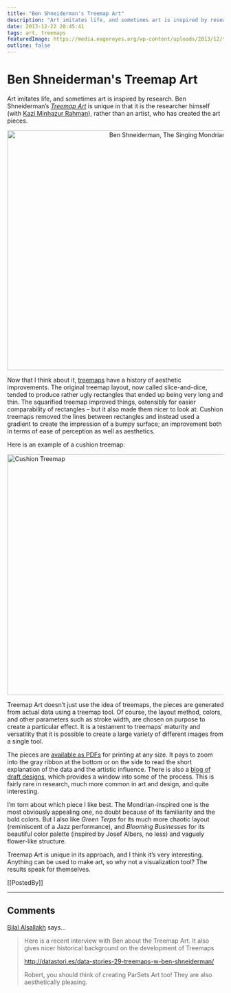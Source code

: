 ```yaml
---
title: "Ben Shneiderman's Treemap Art"
description: "Art imitates life, and sometimes art is inspired by research. Ben Shneiderman’s Treemap Art is unique in that it is the researcher himself (with Kazi Minhazur Rahman), rather than an artist, who has created the art pieces."
date: 2013-12-22 20:45:41
tags: art, treemaps
featuredImage: https://media.eagereyes.org/wp-content/uploads/2013/12/treemapart-mondrian.png
outline: false
---
```


# Ben Shneiderman's Treemap Art

Art imitates life, and sometimes art is inspired by research. Ben Shneiderman’s <em><a href="http://treemapart.wordpress.com/">Treemap Art</a></em> is unique in that it is the researcher himself (with <a href="http://www.minhazur.com">Kazi Minhazur Rahman</a>), rather than an artist, who has created the art pieces.

<p align="center"><img alt="Ben Shneiderman, The Singing Mondrian" src="https://media.eagereyes.org/wp-content/uploads/2013/12/treemapart-mondrian-730x557.png" width="730" height="557" /></p>

Now that I think about it, <a href="/techniques/treemaps">treemaps</a> have a history of aesthetic improvements. The original treemap layout, now called slice-and-dice, tended to produce rather ugly rectangles that ended up being very long and thin. The squarified treemap improved things, ostensibly for easier comparability of rectangles – but it also made them nicer to look at. Cushion treemaps removed the lines between rectangles and instead used a gradient to create the impression of a bumpy surface; an improvement both in terms of ease of perception as well as aesthetics.

Here is an example of a cushion treemap:

<img class="aligncenter size-medium wp-image-2908" alt="Cushion Treemap" src="https://media.eagereyes.org/wp-content/uploads/2013/12/treemap-cushion-730x559.jpg" width="730" height="559" />

Treemap Art doesn’t just use the idea of treemaps, the pieces are generated from actual data using a treemap tool. Of course, the layout method, colors, and other parameters such as stroke width, are chosen on purpose to create a particular effect. It is a testament to treemaps’ maturity and versatility that it is possible to create a large variety of different images from a single tool.

The pieces are <a href="http://treemapart.wordpress.com/full-views/">available as PDFs</a> for printing at any size. It pays to zoom into the gray ribbon at the bottom or on the side to read the short explanation of the data and the artistic influence. There is also a <a href="http://treemapart.wordpress.com/category/draft-designs/">blog of draft designs</a>, which provides a window into some of the process. This is fairly rare in research, much more common in art and design, and quite interesting.

I’m torn about which piece I like best. The Mondrian-inspired one is the most obviously appealing one, no doubt because of its familiarity and the bold colors. But I also like <em>Green Terps</em> for its much more chaotic layout (reminiscent of a Jazz performance), and <em>Blooming Businesses</em> for its beautiful color palette (inspired by Josef Albers, no less) and vaguely flower-like structure.

Treemap Art is unique in its approach, and I think it’s very interesting. Anything can be used to make art, so why not a visualization tool? The results speak for themselves.

[[PostedBy]]

<aside class="comments">

---
## Comments

<a href="http://www.cvast.tuwien.ac.at/~bilal" rel="nofollow noopener" target="_blank">Bilal Alsallakh</a> says…
>	Here is a recent interview with Ben about the Treemap Art. It also gives nicer historical background on the development of Treemaps
>	
>	http://datastori.es/data-stories-29-treemaps-w-ben-shneiderman/
>	
>	
>	Robert, you should think of creating ParSets Art too! They are also aesthetically pleasing.

</aside>


